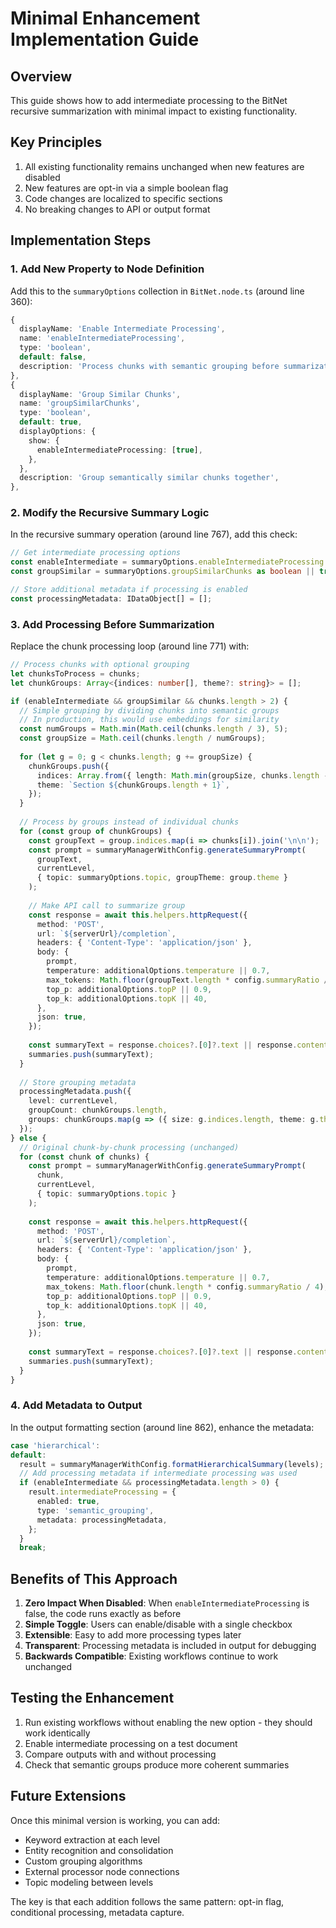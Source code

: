 # Minimal Enhancement Implementation Guide

## Overview
This guide shows how to add intermediate processing to the BitNet recursive summarization with minimal impact to existing functionality.

## Key Principles
1. All existing functionality remains unchanged when new features are disabled
2. New features are opt-in via a simple boolean flag
3. Code changes are localized to specific sections
4. No breaking changes to API or output format

## Implementation Steps

### 1. Add New Property to Node Definition
Add this to the `summaryOptions` collection in `BitNet.node.ts` (around line 360):

```typescript
{
  displayName: 'Enable Intermediate Processing',
  name: 'enableIntermediateProcessing',
  type: 'boolean',
  default: false,
  description: 'Process chunks with semantic grouping before summarization',
},
{
  displayName: 'Group Similar Chunks',
  name: 'groupSimilarChunks',
  type: 'boolean',
  default: true,
  displayOptions: {
    show: {
      enableIntermediateProcessing: [true],
    },
  },
  description: 'Group semantically similar chunks together',
},
```

### 2. Modify the Recursive Summary Logic
In the recursive summary operation (around line 767), add this check:

```typescript
// Get intermediate processing options
const enableIntermediate = summaryOptions.enableIntermediateProcessing as boolean || false;
const groupSimilar = summaryOptions.groupSimilarChunks as boolean || true;

// Store additional metadata if processing is enabled
const processingMetadata: IDataObject[] = [];
```

### 3. Add Processing Before Summarization
Replace the chunk processing loop (around line 771) with:

```typescript
// Process chunks with optional grouping
let chunksToProcess = chunks;
let chunkGroups: Array<{indices: number[], theme?: string}> = [];

if (enableIntermediate && groupSimilar && chunks.length > 2) {
  // Simple grouping by dividing chunks into semantic groups
  // In production, this would use embeddings for similarity
  const numGroups = Math.min(Math.ceil(chunks.length / 3), 5);
  const groupSize = Math.ceil(chunks.length / numGroups);
  
  for (let g = 0; g < chunks.length; g += groupSize) {
    chunkGroups.push({
      indices: Array.from({ length: Math.min(groupSize, chunks.length - g) }, (_, i) => g + i),
      theme: `Section ${chunkGroups.length + 1}`,
    });
  }
  
  // Process by groups instead of individual chunks
  for (const group of chunkGroups) {
    const groupText = group.indices.map(i => chunks[i]).join('\n\n');
    const prompt = summaryManagerWithConfig.generateSummaryPrompt(
      groupText, 
      currentLevel,
      { topic: summaryOptions.topic, groupTheme: group.theme }
    );
    
    // Make API call to summarize group
    const response = await this.helpers.httpRequest({
      method: 'POST',
      url: `${serverUrl}/completion`,
      headers: { 'Content-Type': 'application/json' },
      body: {
        prompt,
        temperature: additionalOptions.temperature || 0.7,
        max_tokens: Math.floor(groupText.length * config.summaryRatio / 4),
        top_p: additionalOptions.topP || 0.9,
        top_k: additionalOptions.topK || 40,
      },
      json: true,
    });
    
    const summaryText = response.choices?.[0]?.text || response.content || '';
    summaries.push(summaryText);
  }
  
  // Store grouping metadata
  processingMetadata.push({
    level: currentLevel,
    groupCount: chunkGroups.length,
    groups: chunkGroups.map(g => ({ size: g.indices.length, theme: g.theme })),
  });
} else {
  // Original chunk-by-chunk processing (unchanged)
  for (const chunk of chunks) {
    const prompt = summaryManagerWithConfig.generateSummaryPrompt(
      chunk, 
      currentLevel,
      { topic: summaryOptions.topic }
    );
    
    const response = await this.helpers.httpRequest({
      method: 'POST',
      url: `${serverUrl}/completion`,
      headers: { 'Content-Type': 'application/json' },
      body: {
        prompt,
        temperature: additionalOptions.temperature || 0.7,
        max_tokens: Math.floor(chunk.length * config.summaryRatio / 4),
        top_p: additionalOptions.topP || 0.9,
        top_k: additionalOptions.topK || 40,
      },
      json: true,
    });
    
    const summaryText = response.choices?.[0]?.text || response.content || '';
    summaries.push(summaryText);
  }
}
```

### 4. Add Metadata to Output
In the output formatting section (around line 862), enhance the metadata:

```typescript
case 'hierarchical':
default:
  result = summaryManagerWithConfig.formatHierarchicalSummary(levels);
  // Add processing metadata if intermediate processing was used
  if (enableIntermediate && processingMetadata.length > 0) {
    result.intermediateProcessing = {
      enabled: true,
      type: 'semantic_grouping',
      metadata: processingMetadata,
    };
  }
  break;
```

## Benefits of This Approach

1. **Zero Impact When Disabled**: When `enableIntermediateProcessing` is false, the code runs exactly as before
2. **Simple Toggle**: Users can enable/disable with a single checkbox
3. **Extensible**: Easy to add more processing types later
4. **Transparent**: Processing metadata is included in output for debugging
5. **Backwards Compatible**: Existing workflows continue to work unchanged

## Testing the Enhancement

1. Run existing workflows without enabling the new option - they should work identically
2. Enable intermediate processing on a test document
3. Compare outputs with and without processing
4. Check that semantic groups produce more coherent summaries

## Future Extensions

Once this minimal version is working, you can add:
- Keyword extraction at each level
- Entity recognition and consolidation
- Custom grouping algorithms
- External processor node connections
- Topic modeling between levels

The key is that each addition follows the same pattern: opt-in flag, conditional processing, metadata capture.